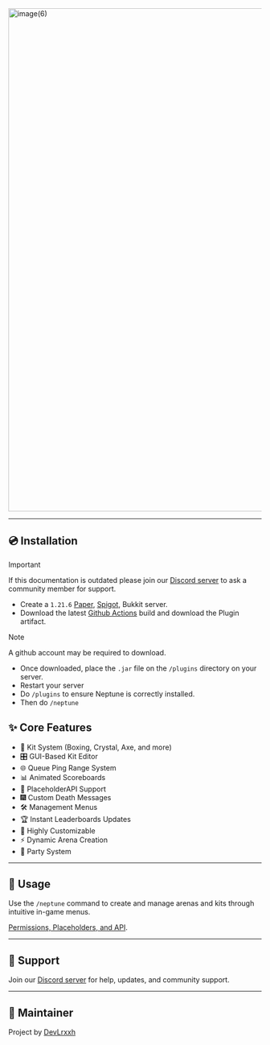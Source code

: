 <img width="2000" height="1000" alt="image(6)" src="https://github.com/user-attachments/assets/76ecdb11-ead6-4598-9d0c-4327503df5ec" />

---

## 💿 Installation
> [!IMPORTANT]
> If this documentation is outdated please join our [Discord server](https://discord.gg/f6rUtpy6y4) to ask a community member for support.
- Create a `1.21.6` [Paper](https://papermc.io/downloads/paper), [Spigot](https://www.spigotmc.org/threads/spigot-bungeecord-1-21-5.684226/), Bukkit server.
- Download the latest [Github Actions](https://github.com/Solara-Development/Neptune/actions) build and download the Plugin artifact.
> [!NOTE]
> A github account may be required to download.
- Once downloaded, place the `.jar` file on the `/plugins` directory on your server.
- Restart your server
- Do `/plugins` to ensure Neptune is correctly installed.
- Then do `/neptune`

## ✨ Core Features

- 🥊 Kit System (Boxing, Crystal, Axe, and more)
- 🎛️ GUI-Based Kit Editor
- 🌐 Queue Ping Range System
- 📊 Animated Scoreboards
- 🧩 PlaceholderAPI Support
- 🎆 Custom Death Messages
- 🛠️ Management Menus
- 🏆 Instant Leaderboards Updates
- 🧩 Highly Customizable
- ⚡ Dynamic Arena Creation
- 📄 Party System

---

## 🧪 Usage

Use the `/neptune` command to create and manage arenas and kits through intuitive in-game menus.

[Permissions, Placeholders, and API](./docs/README.md).

---

## 💬 Support

Join our [Discord server](https://discord.gg/f6rUtpy6y4) for help, updates, and community support.

---

## 👤 Maintainer

Project by [DevLrxxh](https://github.com/Devlrxxh)
